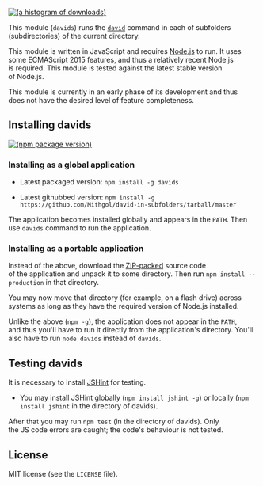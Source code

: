 [![(a histogram of downloads)](https://nodei.co/npm-dl/davids.png?height=3)](https://npmjs.org/package/davids)

This module (`davids`) runs the [`david`](http://david-dm.org/) command in each of subfolders (subdirectories) of the current directory.

This module is written in JavaScript and requires [Node.js](http://nodejs.org/) to run. It uses some ECMAScript 2015 features, and thus a relatively recent Node.js is required. This module is tested against the latest stable version of Node.js.

This module is currently in an early phase of its development and thus does not have the desired level of feature completeness.

## Installing davids

[![(npm package version)](https://nodei.co/npm/davids.png?downloads=true&downloadRank=true)](https://npmjs.org/package/davids)

### Installing as a global application

* Latest packaged version: `npm install -g davids`

* Latest githubbed version: `npm install -g https://github.com/Mithgol/david-in-subfolders/tarball/master`

The application becomes installed globally and appears in the `PATH`. Then use `davids` command to run the application.

### Installing as a portable application

Instead of the above, download the [ZIP-packed](https://github.com/Mithgol/david-in-subfolders/archive/master.zip) source code of the application and unpack it to some directory. Then run `npm install --production` in that directory.

You may now move that directory (for example, on a flash drive) across systems as long as they have the required version of Node.js installed.

Unlike the above (`npm -g`), the application does not appear in the `PATH`, and thus you'll have to run it directly from the application's directory. You'll also have to run `node davids` instead of `davids`.

## Testing davids

It is necessary to install [JSHint](http://jshint.com/) for testing.

* You may install JSHint globally (`npm install jshint -g`) or locally (`npm install jshint` in the directory of davids).

After that you may run `npm test` (in the directory of davids). Only the JS code errors are caught; the code's behaviour is not tested.

## License

MIT license (see the `LICENSE` file).
